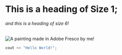 # This is a heading of Size 1;
###### and this is a heading of size 6!

![A painting made in Adobe Fresco by me!](![image0](https://github.com/user-attachments/assets/33d452c9-3c4f-4a3a-9841-b873d358a874)
)

``` c++
cout << "Hello World!";
```
